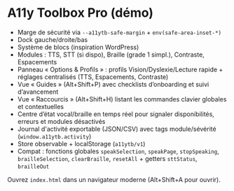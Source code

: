 # A11y Toolbox Pro (démo)

- Marge de sécurité via `--a11ytb-safe-margin` + `env(safe-area-inset-*)`
- Dock gauche/droite/bas
- Système de blocs (inspiration WordPress)
- Modules : TTS, STT (si dispo), Braille (grade 1 simpl.), Contraste, Espacements
- Panneau « Options & Profils » : profils Vision/Dyslexie/Lecture rapide + réglages centralisés (TTS, Espacements, Contraste)
- Vue « Guides » (Alt+Shift+P) avec checklists d’onboarding et suivi d’avancement
- Vue « Raccourcis » (Alt+Shift+H) listant les commandes clavier globales et contextuelles
- Centre d’état vocal/braille en temps réel pour signaler disponibilités, erreurs et modules désactivés
- Journal d'activité exportable (JSON/CSV) avec tags module/sévérité (`window.a11ytb.activity`)
- Store observable + localStorage (`a11ytb/v1`)
- Compat : fonctions globales `speakSelection`, `speakPage`, `stopSpeaking`, `brailleSelection`, `clearBraille`, `resetAll` + getters `sttStatus`, `brailleOut`

Ouvrez `index.html` dans un navigateur moderne (Alt+Shift+A pour ouvrir).


